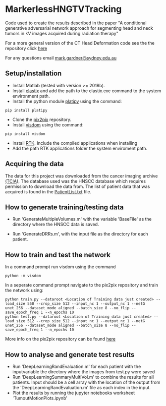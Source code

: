 # MarkerlessHNGTVTracking
Code used to create the results described in the paper "A conditional generative adversarial network approach for segmenting head and neck tumors in kV images acquired during radiation therapy"

For a more general version of the CT Head Deformation code see the the repository click [here](https://github.com/ACRF-Image-X-Institute/CTHeadDeformation) 

For any questions email mark.gardner@sydney.edu.au

## Setup/installation

- Install Matlab (tested with version >= 2018b).
- Install [elastix](https://elastix.lumc.nl/index.php) and add the path to the elastix.exe command to the system environment path.
- Install the python module [platipy](https://pyplati.github.io/platipy/) using the command:
```
pip install platipy
```
- Clone the [pix2pix](https://github.com/junyanz/pytorch-CycleGAN-and-pix2pix) repository.
- Install [visdom](https://github.com/fossasia/visdom) using the command:
```
pip install visdom
```
- Install [RTK](https://github.com/SimonRit/RTK). Include the compiled applications when installing
- Add the path RTK applications folder the system enviroment path. 

## Acquiring the data
The data for this project was downloaded from the cancer imaging archive [(TCIA)](https://www.cancerimagingarchive.net/). The database used was the HNSCC database which requires permission to download the data from. The list of patient data that was acquired is found in the [PatientList.txt](https://github.com/ACRF-Image-X-Institute/MarkerlessHNGTVTracking/PatientList.txt) file.

## How to generate training/testing data

- Run 'GenerateMultipleVolumes.m' with the variable 'BaseFile' as the directory where the HNSCC data is saved. 

- Run 'GenerateDRRs.m', with the input file as the directory for each patient. 

## How to train and test the network

In a command prompt run visdom using the command 
```
python -m visdom
```

In a seperate command prompt navigate to the pix2pix repository and train the network using:

```
python train.py --dataroot <Location of Training data just created> --load_size 550 --crop_size 512 --input_nc 1 --output_nc 1 --netG unet_256 --dataset_mode aligned --batch_size 8 --no_flip --save_epoch_freq 1 --n_epochs 10
python test.py --dataroot <Location of Training data just created> --load_size 512 --crop_size 512 --input_nc 1 --output_nc 1 --netG unet_256 --dataset_mode aligned --batch_size 8 --no_flip --save_epoch_freq 1 --n_epochs 10
```
More info on the pix2pix repository can be found [here](https://github.com/junyanz/pytorch-CycleGAN-and-pix2pix)

## How to analyse and generate test results

- Run 'DeepLearningRandEvaluation.m' for each patient with the inputvariable the directory where the images from test.py were saved
- Run 'DeepLearningSummaryMultiVol.m' to combine the results for all patients. Input should be a cell array with the location of the output from the 'DeepLearningRandEvaluation.m' file as each index in the input.
- Plot the results by running the jupyter notebooks worksheet 'TumoutMotionPlots.ipynb'
